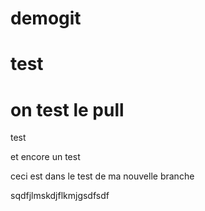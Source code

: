 # demogit
# test
# on test le pull
test

et encore un test

ceci est dans le test de ma nouvelle branche


sqdfjlmskdjflkmjgsdfsdf